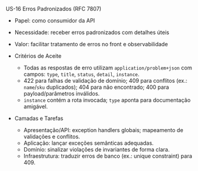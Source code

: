 US-16 Erros Padronizados (RFC 7807)

- Papel: como consumidor da API
- Necessidade: receber erros padronizados com detalhes úteis
- Valor: facilitar tratamento de erros no front e observabilidade

- Critérios de Aceite
  - Todas as respostas de erro utilizam `application/problem+json` com campos: `type`, `title`, `status`, `detail`, `instance`.
  - 422 para falhas de validação de domínio; 409 para conflitos (ex.: `name`/`sku` duplicados); 404 para não encontrado; 400 para payload/parâmetros inválidos.
  - `instance` contém a rota invocada; `type` aponta para documentação amigável.

- Camadas e Tarefas
  - Apresentação/API: exception handlers globais; mapeamento de validações e conflitos.
  - Aplicação: lançar exceções semânticas adequadas.
  - Domínio: sinalizar violações de invariantes de forma clara.
  - Infraestrutura: traduzir erros de banco (ex.: unique constraint) para 409.

